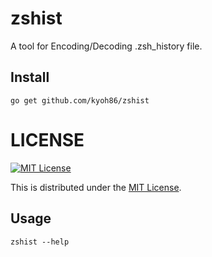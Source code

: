 # zshist

A tool for Encoding/Decoding .zsh_history file.

## Install

```
go get github.com/kyoh86/zshist
```

# LICENSE

[![MIT License](http://img.shields.io/badge/license-MIT-blue.svg)](http://www.opensource.org/licenses/MIT)

This is distributed under the [MIT License](http://www.opensource.org/licenses/MIT).
## Usage

```
zshist --help
```

